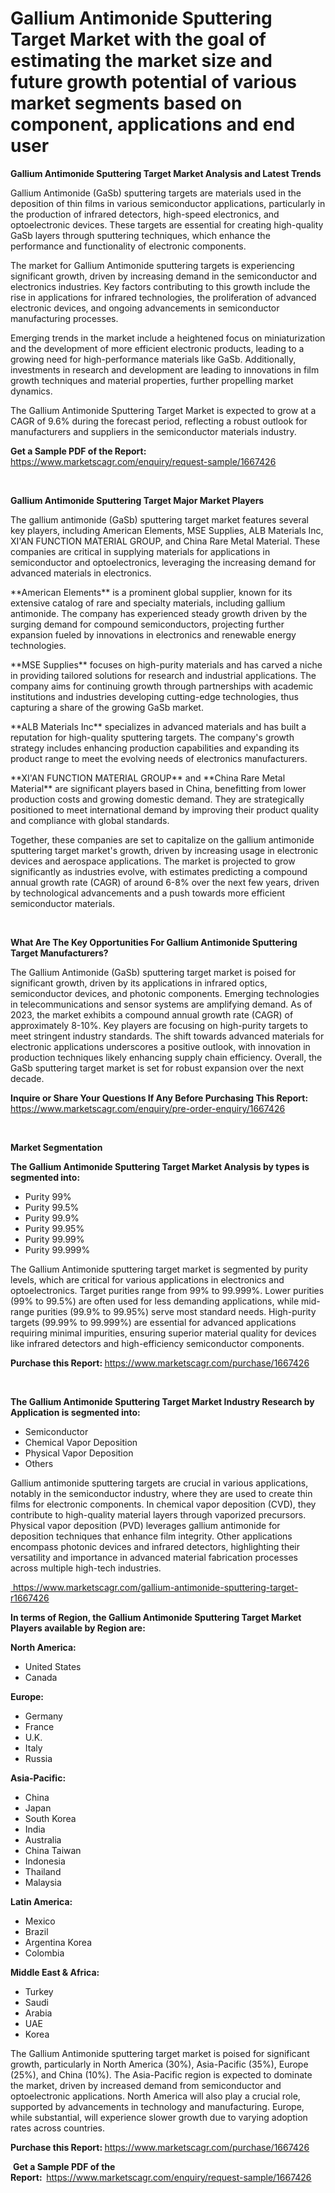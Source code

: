<p><h1>Gallium Antimonide Sputtering Target Market with the goal of estimating the market size and future growth potential of various market segments based on component, applications and end user</h1></p><p><strong>Gallium Antimonide Sputtering Target Market Analysis and Latest Trends</strong></p>
<p><p>Gallium Antimonide (GaSb) sputtering targets are materials used in the deposition of thin films in various semiconductor applications, particularly in the production of infrared detectors, high-speed electronics, and optoelectronic devices. These targets are essential for creating high-quality GaSb layers through sputtering techniques, which enhance the performance and functionality of electronic components.</p><p>The market for Gallium Antimonide sputtering targets is experiencing significant growth, driven by increasing demand in the semiconductor and electronics industries. Key factors contributing to this growth include the rise in applications for infrared technologies, the proliferation of advanced electronic devices, and ongoing advancements in semiconductor manufacturing processes. </p><p>Emerging trends in the market include a heightened focus on miniaturization and the development of more efficient electronic products, leading to a growing need for high-performance materials like GaSb. Additionally, investments in research and development are leading to innovations in film growth techniques and material properties, further propelling market dynamics.</p><p>The Gallium Antimonide Sputtering Target Market is expected to grow at a CAGR of 9.6% during the forecast period, reflecting a robust outlook for manufacturers and suppliers in the semiconductor materials industry.</p></p>
<p><strong>Get a Sample PDF of the Report:&nbsp;</strong> <a href="https://www.marketscagr.com/enquiry/request-sample/1667426?utm_campaign=3670&utm_medium=2&utm_source=Github&utm_content=ia&utm_term=18042025&utm_id=gallium-antimonide-sputtering-target">https://www.marketscagr.com/enquiry/request-sample/1667426</a></p>
<p>&nbsp;</p>
<p><strong>Gallium Antimonide Sputtering Target Major Market Players</strong></p>
<p><p>The gallium antimonide (GaSb) sputtering target market features several key players, including American Elements, MSE Supplies, ALB Materials Inc, XI'AN FUNCTION MATERIAL GROUP, and China Rare Metal Material. These companies are critical in supplying materials for applications in semiconductor and optoelectronics, leveraging the increasing demand for advanced materials in electronics.</p><p>**American Elements** is a prominent global supplier, known for its extensive catalog of rare and specialty materials, including gallium antimonide. The company has experienced steady growth driven by the surging demand for compound semiconductors, projecting further expansion fueled by innovations in electronics and renewable energy technologies.</p><p>**MSE Supplies** focuses on high-purity materials and has carved a niche in providing tailored solutions for research and industrial applications. The company aims for continuing growth through partnerships with academic institutions and industries developing cutting-edge technologies, thus capturing a share of the growing GaSb market.</p><p>**ALB Materials Inc** specializes in advanced materials and has built a reputation for high-quality sputtering targets. The company's growth strategy includes enhancing production capabilities and expanding its product range to meet the evolving needs of electronics manufacturers.</p><p>**XI'AN FUNCTION MATERIAL GROUP** and **China Rare Metal Material** are significant players based in China, benefitting from lower production costs and growing domestic demand. They are strategically positioned to meet international demand by improving their product quality and compliance with global standards.</p><p>Together, these companies are set to capitalize on the gallium antimonide sputtering target market's growth, driven by increasing usage in electronic devices and aerospace applications. The market is projected to grow significantly as industries evolve, with estimates predicting a compound annual growth rate (CAGR) of around 6-8% over the next few years, driven by technological advancements and a push towards more efficient semiconductor materials.</p></p>
<p>&nbsp;</p>
<p><strong>What Are The Key Opportunities For Gallium Antimonide Sputtering Target Manufacturers?</strong></p>
<p><p>The Gallium Antimonide (GaSb) sputtering target market is poised for significant growth, driven by its applications in infrared optics, semiconductor devices, and photonic components. Emerging technologies in telecommunications and sensor systems are amplifying demand. As of 2023, the market exhibits a compound annual growth rate (CAGR) of approximately 8-10%. Key players are focusing on high-purity targets to meet stringent industry standards. The shift towards advanced materials for electronic applications underscores a positive outlook, with innovation in production techniques likely enhancing supply chain efficiency. Overall, the GaSb sputtering target market is set for robust expansion over the next decade.</p></p>
<p><strong>Inquire or Share Your Questions If Any Before Purchasing This Report:</strong> <a href="https://www.marketscagr.com/enquiry/pre-order-enquiry/1667426?utm_campaign=3670&utm_medium=2&utm_source=Github&utm_content=ia&utm_term=18042025&utm_id=gallium-antimonide-sputtering-target">https://www.marketscagr.com/enquiry/pre-order-enquiry/1667426</a></p>
<p>&nbsp;</p>
<p><strong>Market Segmentation</strong></p>
<p><strong>The Gallium Antimonide Sputtering Target Market Analysis by types is segmented into:</strong></p>
<p><ul><li>Purity 99%</li><li>Purity 99.5%</li><li>Purity 99.9%</li><li>Purity 99.95%</li><li>Purity 99.99%</li><li>Purity 99.999%</li></ul></p>
<p><p>The Gallium Antimonide sputtering target market is segmented by purity levels, which are critical for various applications in electronics and optoelectronics. Target purities range from 99% to 99.999%. Lower purities (99% to 99.5%) are often used for less demanding applications, while mid-range purities (99.9% to 99.95%) serve most standard needs. High-purity targets (99.99% to 99.999%) are essential for advanced applications requiring minimal impurities, ensuring superior material quality for devices like infrared detectors and high-efficiency semiconductor components.</p></p>
<p><strong>Purchase this Report:&nbsp;</strong><a href="https://www.marketscagr.com/purchase/1667426?utm_campaign=3670&utm_medium=2&utm_source=Github&utm_content=ia&utm_term=18042025&utm_id=gallium-antimonide-sputtering-target">https://www.marketscagr.com/purchase/1667426</a></p>
<p>&nbsp;</p>
<p><strong>The Gallium Antimonide Sputtering Target Market Industry Research by Application is segmented into:</strong></p>
<p><ul><li>Semiconductor</li><li>Chemical Vapor Deposition</li><li>Physical Vapor Deposition</li><li>Others</li></ul></p>
<p><p>Gallium antimonide sputtering targets are crucial in various applications, notably in the semiconductor industry, where they are used to create thin films for electronic components. In chemical vapor deposition (CVD), they contribute to high-quality material layers through vaporized precursors. Physical vapor deposition (PVD) leverages gallium antimonide for deposition techniques that enhance film integrity. Other applications encompass photonic devices and infrared detectors, highlighting their versatility and importance in advanced material fabrication processes across multiple high-tech industries.</p></p>
<p><a href="https://www.marketscagr.com/gallium-antimonide-sputtering-target-r1667426?utm_campaign=3670&utm_medium=2&utm_source=Github&utm_content=ia&utm_term=18042025&utm_id=gallium-antimonide-sputtering-target">&nbsp;https://www.marketscagr.com/gallium-antimonide-sputtering-target-r1667426</a></p>
<p><strong>In terms of Region, the Gallium Antimonide Sputtering Target Market Players available by Region are:</strong></p>
<p>
    <p> <strong> North America: </strong>
        <ul>
            <li>United States</li>
            <li>Canada</li>
        </ul>
        </p> 
    <p> <strong> Europe: </strong>
        <ul>
            <li>Germany</li>
            <li>France</li>
            <li>U.K.</li>
            <li>Italy</li>
            <li>Russia</li>
        </ul>
        </p> 
    <p> <strong> Asia-Pacific: </strong>
        <ul>
            <li>China</li>
            <li>Japan</li>
            <li>South Korea</li>
            <li>India</li>
            <li>Australia</li>
            <li>China Taiwan</li>
            <li>Indonesia</li>
            <li>Thailand</li>
            <li>Malaysia</li>
        </ul>
        </p> 
    <p> <strong> Latin America: </strong>
        <ul>
            <li>Mexico</li>
            <li>Brazil</li>
            <li>Argentina Korea</li>
            <li>Colombia</li>
        </ul>
        </p> 
    <p> <strong> Middle East & Africa: </strong>
        <ul>
            <li>Turkey</li>
            <li>Saudi</li>
            <li>Arabia</li>
            <li>UAE</li>
            <li>Korea</li>
        </ul>
    </p>
    </p>
<p><p>The Gallium Antimonide sputtering target market is poised for significant growth, particularly in North America (30%), Asia-Pacific (35%), Europe (25%), and China (10%). The Asia-Pacific region is expected to dominate the market, driven by increased demand from semiconductor and optoelectronic applications. North America will also play a crucial role, supported by advancements in technology and manufacturing. Europe, while substantial, will experience slower growth due to varying adoption rates across countries.</p></p>
<p><strong>Purchase this Report: </strong><a href="https://www.marketscagr.com/purchase/1667426?utm_campaign=3670&utm_medium=2&utm_source=Github&utm_content=ia&utm_term=18042025&utm_id=gallium-antimonide-sputtering-target">https://www.marketscagr.com/purchase/1667426</a></p>
<p>&nbsp;<strong>Get a Sample PDF of the Report:&nbsp;&nbsp;</strong><a href="https://www.marketscagr.com/enquiry/request-sample/1667426?utm_campaign=3670&utm_medium=2&utm_source=Github&utm_content=ia&utm_term=18042025&utm_id=gallium-antimonide-sputtering-target">https://www.marketscagr.com/enquiry/request-sample/1667426</a></p>
<p><strong></strong></p>
<p><p></p><p></p><p></p></p>